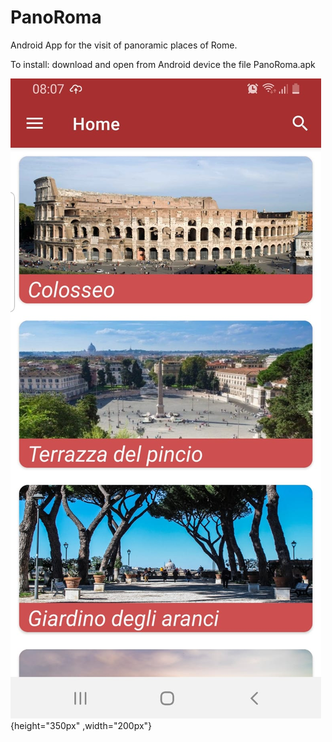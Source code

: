 # PanoRoma
Android App for the visit of panoramic places of Rome.

To install: download and open from Android device the file PanoRoma.apk

![Screenshot](panoroma_home.jpeg){height="350px" ,width="200px"}
